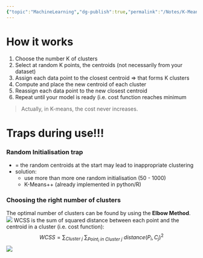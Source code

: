 ```yaml
---
{"topic":"MachineLearning","dg-publish":true,"permalink":"/Notes/K-Means Clustering/","dgPassFrontmatter":true,"noteIcon":""}
---
```



# How it works
1. Choose the number K of clusters
2. Select at random K points, the centroids (not necessarily from your dataset)
3. Assign each data point to the closest centroid => that forms K clusters
4. Compute and place the new centroid of each cluster
5. Reassign each data point to the new closest centroid
8. Repeat until your model is ready (i.e. cost function reaches minimum

> Actually, in K-means, the cost never increases.

# Traps during use!!!
### Random Initialisation trap
- = the random centroids at the start may lead to inappropriate clustering
- solution: 
	- use more than more one random initialisation (50 - 1000)
	- K-Means++ (already implemented in python/R)
### Choosing the right number of clusters
The optimal number of clusters can be found by using the **Elbow Method**.
![](/img/user/assets/images/K-Means-1.png)
WCSS is the sum of squared distance between each point and the centroid in a cluster (i.e. cost function):
$$
WCSS = \sum_{Cluster \ j} \ \sum_{Point_i \ in \ Cluster \ j} \ distance(P_i, C_j)^2
$$
![](/img/user/assets/images/K-Means-2.png)
